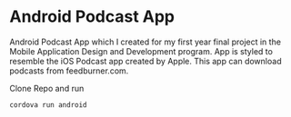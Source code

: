 Android Podcast App
===============

Android Podcast App which I created for my first year final project in the Mobile Application Design and Development program.
App is styled to resemble the iOS Podcast app created by Apple.  This app can download podcasts from feedburner.com.

<p>Clone Repo and run</p>

<code>cordova run android</code>
